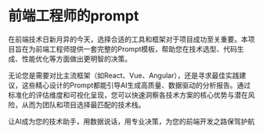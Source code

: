 # 前端工程师的prompt

在前端技术日新月异的今天，选择合适的工具和框架对于项目成功至关重要。本项目旨在为前端工程师提供一套完整的Prompt模板，帮助您在技术选型、代码生成、性能优化等方面做出更明智的决策。

无论您是需要对比主流框架（如React、Vue、Angular），还是寻求最佳实践建议，这些精心设计的Prompt都能引导AI生成高质量、数据驱动的分析报告。通过标准化的评估维度和可视化呈现，您可以快速洞察各技术方案的核心优势与潜在风险，从而为团队和项目选择最匹配的技术栈。

让AI成为您的技术助手，用数据说话，用专业决策，为您的前端开发之路保驾护航